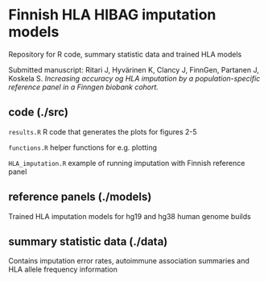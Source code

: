 # Finnish HLA HIBAG imputation models

Repository for R code, summary statistic data and trained HLA models

Submitted manuscript: 
Ritari J, Hyvärinen K, Clancy J, FinnGen, Partanen J, Koskela S. _Increasing accuracy og HLA imputation by a population-specific reference panel in a Finngen biobank cohort._

## code (./src)
`results.R` R code that generates the plots for figures 2-5

`functions.R` helper functions for e.g. plotting

`HLA_imputation.R` example of running imputation with Finnish reference panel


## reference panels (./models)
Trained HLA imputation models for hg19 and hg38 human genome builds

## summary statistic data (./data)
Contains imputation error rates, autoimmune association summaries and HLA allele frequency information
